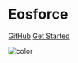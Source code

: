 # **Eosforce**

[GitHub](https://github.com/eosforce/eosforce)
[Get Started](#EOSForce-开发者文档)


![color](#f8f8f8)